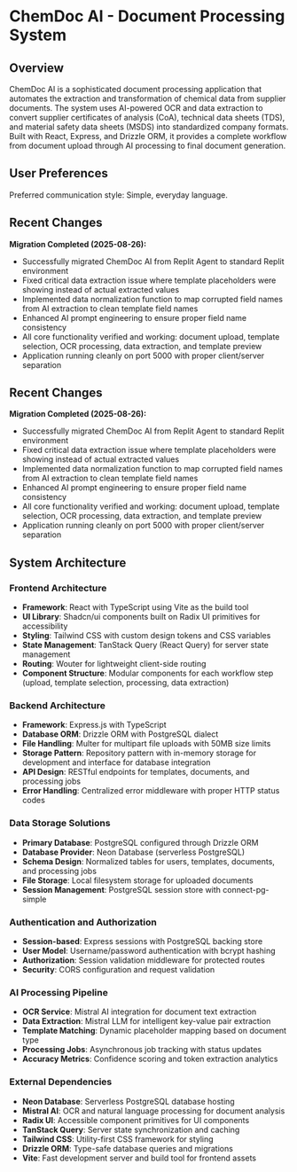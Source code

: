 # ChemDoc AI - Document Processing System

## Overview

ChemDoc AI is a sophisticated document processing application that automates the extraction and transformation of chemical data from supplier documents. The system uses AI-powered OCR and data extraction to convert supplier certificates of analysis (CoA), technical data sheets (TDS), and material safety data sheets (MSDS) into standardized company formats. Built with React, Express, and Drizzle ORM, it provides a complete workflow from document upload through AI processing to final document generation.

## User Preferences

Preferred communication style: Simple, everyday language.

## Recent Changes

**Migration Completed (2025-08-26):**
- Successfully migrated ChemDoc AI from Replit Agent to standard Replit environment
- Fixed critical data extraction issue where template placeholders were showing instead of actual extracted values
- Implemented data normalization function to map corrupted field names from AI extraction to clean template field names
- Enhanced AI prompt engineering to ensure proper field name consistency
- All core functionality verified and working: document upload, template selection, OCR processing, data extraction, and template preview
- Application running cleanly on port 5000 with proper client/server separation

## Recent Changes

**Migration Completed (2025-08-26):**
- Successfully migrated ChemDoc AI from Replit Agent to standard Replit environment
- Fixed critical data extraction issue where template placeholders were showing instead of actual extracted values
- Implemented data normalization function to map corrupted field names from AI extraction to clean template field names
- Enhanced AI prompt engineering to ensure proper field name consistency
- All core functionality verified and working: document upload, template selection, OCR processing, data extraction, and template preview
- Application running cleanly on port 5000 with proper client/server separation

## System Architecture

### Frontend Architecture
- **Framework**: React with TypeScript using Vite as the build tool
- **UI Library**: Shadcn/ui components built on Radix UI primitives for accessibility
- **Styling**: Tailwind CSS with custom design tokens and CSS variables
- **State Management**: TanStack Query (React Query) for server state management
- **Routing**: Wouter for lightweight client-side routing
- **Component Structure**: Modular components for each workflow step (upload, template selection, processing, data extraction)

### Backend Architecture
- **Framework**: Express.js with TypeScript
- **Database ORM**: Drizzle ORM with PostgreSQL dialect
- **File Handling**: Multer for multipart file uploads with 50MB size limits
- **Storage Pattern**: Repository pattern with in-memory storage for development and interface for database integration
- **API Design**: RESTful endpoints for templates, documents, and processing jobs
- **Error Handling**: Centralized error middleware with proper HTTP status codes

### Data Storage Solutions
- **Primary Database**: PostgreSQL configured through Drizzle ORM
- **Database Provider**: Neon Database (serverless PostgreSQL)
- **Schema Design**: Normalized tables for users, templates, documents, and processing jobs
- **File Storage**: Local filesystem storage for uploaded documents
- **Session Management**: PostgreSQL session store with connect-pg-simple

### Authentication and Authorization
- **Session-based**: Express sessions with PostgreSQL backing store
- **User Model**: Username/password authentication with bcrypt hashing
- **Authorization**: Session validation middleware for protected routes
- **Security**: CORS configuration and request validation

### AI Processing Pipeline
- **OCR Service**: Mistral AI integration for document text extraction
- **Data Extraction**: Mistral LLM for intelligent key-value pair extraction
- **Template Matching**: Dynamic placeholder mapping based on document type
- **Processing Jobs**: Asynchronous job tracking with status updates
- **Accuracy Metrics**: Confidence scoring and token extraction analytics

### External Dependencies

- **Neon Database**: Serverless PostgreSQL database hosting
- **Mistral AI**: OCR and natural language processing for document analysis
- **Radix UI**: Accessible component primitives for UI components
- **TanStack Query**: Server state synchronization and caching
- **Tailwind CSS**: Utility-first CSS framework for styling
- **Drizzle ORM**: Type-safe database queries and migrations
- **Vite**: Fast development server and build tool for frontend assets